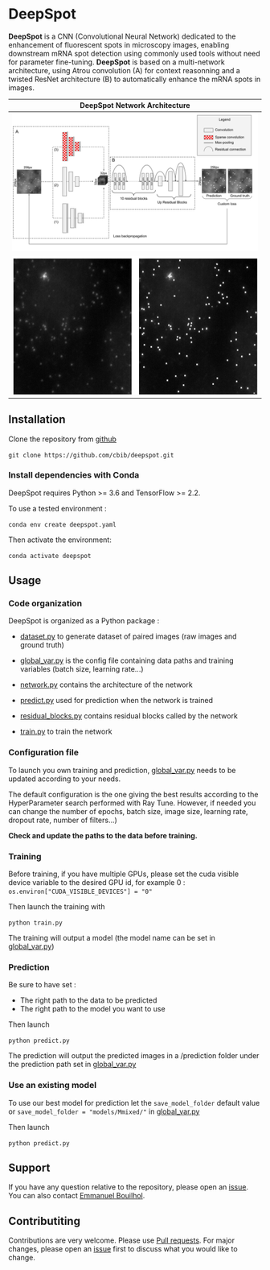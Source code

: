 # DeepSpot

**DeepSpot** is a CNN (Convolutional Neural Network) dedicated to the enhancement of fluorescent spots in microscopy images,
enabling downstream mRNA spot detection using commonly used tools without need for parameter fine-tuning.
 **DeepSpot** is based on a multi-network architecture, using Atrou convolution (A) for context reasonning and a twisted ResNet 
architecture (B) to automatically enhance the mRNA spots in images. 


| DeepSpot Network Architecture|
| ------------- |
| ![](figures/network.svg) |
| ![](figures/original_vs_pred.png) |

## Installation
Clone the repository from [github](https://github.com/cbib/DeepSpot)

`git clone https://github.com/cbib/deepspot.git`


### Install dependencies with Conda 
DeepSpot requires Python >= 3.6 and TensorFlow >= 2.2.

To use a tested environment :

`conda env create deepspot.yaml`

Then activate the environment:

`conda activate deepspot`

## Usage

### Code organization
DeepSpot is organized as a Python package :

* [dataset.py](https://github.com/cbib/DeepSpot/blob/master/deepspot/dataset.py) to generate dataset of paired images (raw images and ground truth)

* [global_var.py](https://github.com/cbib/DeepSpot/blob/master/deepspot/global_var.py) is the config file containing data paths and training variables (batch size, learning rate...)

* [network.py](https://github.com/cbib/DeepSpot/blob/master/deepspot/network.py) contains the architecture of the network

* [predict.py](https://github.com/cbib/DeepSpot/blob/master/deepspot/predict.py) used for prediction when the network is trained

* [residual_blocks.py](https://github.com/cbib/DeepSpot/blob/master/deepspot/residual_blocks.py) contains residual blocks called by the network

* [train.py](https://github.com/cbib/DeepSpot/blob/master/deepspot/train.py) to train the network

### Configuration file

To launch you own training and prediction, [global_var.py](https://github.com/cbib/DeepSpot/blob/master/deepspot/global_var.py) needs to be updated according to your needs.

The default configuration is the one giving the best results according to the HyperParameter search performed with Ray Tune.
However, if needed you can change the number of epochs, batch size, image size, learning rate, dropout rate, number of filters...)

**Check and update the paths to the data before training.**

### Training

Before training, if you have multiple GPUs, please set the cuda visible device variable to the desired GPU id, for example 0 :
`os.environ["CUDA_VISIBLE_DEVICES"] = "0"`

Then launch the training with 

`python train.py`

The training will output a model (the model name can be set in [global_var.py](https://github.com/cbib/DeepSpot/blob/master/deepspot/global_var.py))

### Prediction
Be sure to have set :
* The right path to the data to be predicted
* The right path to the model you want to use

Then launch

`python predict.py`

The prediction will output the predicted images in a /prediction folder under the prediction path set in [global_var.py](https://github.com/cbib/DeepSpot/blob/master/deepspot/global_var.py)


### Use an existing model

To use our best model for prediction let the `save_model_folder` default value or `save_model_folder = "models/Mmixed/"` in [global_var.py](https://github.com/cbib/DeepSpot/blob/master/deepspot/global_var.py)

Then launch

`python predict.py`

## Support
If you have any question relative to the repository, please open an [issue](https://github.com/cbib/deepspot). 
You can also contact [Emmanuel Bouilhol](mailto:emmanuel.bouilhol[AT]u-bordeaux.fr).

## Contributiting
Contributions are very welcome. Please use [Pull requests](https://github.com/cbib/deepspot/pulls).
For major changes, please open an [issue](https://github.com/cbib/deepspot)  first to discuss what you would like to change.




